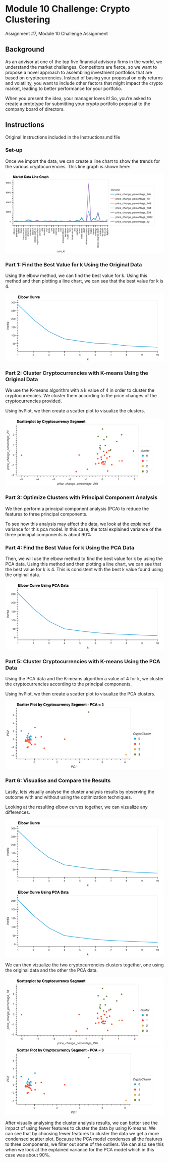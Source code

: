 # Module 10 Challenge: Crypto Clustering

Assignment #7, Module 10 Challenge Assignment

## Background

As an advisor at one of the top five financial advisory firms in the world, we understand the market challenges. Competitors are fierce, so we want to propose a novel approach to assembling investment portfolios that are based on cryptocurrencies. Instead of basing your proposal on only returns and volatility, you want to include other factors that might impact the crypto market, leading to better performance for your portfolio.

When you present the idea, your manager loves it! So, you’re asked to create a prototype for submitting your crypto portfolio proposal to the company board of directors.

## Instructions

Original Instructions included in the Instructions.md file

### Set-up
Once we import the data, we can create a line chart to show the trends for the various cryptocurrencies.  This line graph is shown here:

![Raw Market Data](./Images/01_Market_Data_Line_Plot.png)

### Part 1: Find the Best Value for k Using the Original Data

Using the elbow method, we can find the best value for k. Using this method and then plotting a line chart, we can see that the best value for k is 4.

![Original Data k value](./Images/02_Elbow_Curve.png)

### Part 2: Cluster Cryptocurrencies with K-means Using the Original Data

We use the K-means algorithm with a k value of 4 in order to cluster the cryptocurrencies.  We cluster them according to the price changes of the cryptocurrencies provided.

Using hvPlot, we then create a scatter plot to visualize the clusters.

![Market Predictions](./Images/03_Market_Predictions_Scatterplot.png)

### Part 3: Optimize Clusters with Principal Component Analysis

We then perform a principal component analysis (PCA) to reduce the features to three principal components.

To see how this analysis may affect the data, we look at the explained variance for this pca model.  In this case, the total explained variance of the three principal components is about 90%.  

### Part 4: Find the Best Value for k Using the PCA Data

Then, we will use the elbow method to find the best value for k by using the PCA data. Using this method and then plotting a line chart, we can see that the best value for k is 4. This is consistent with the best k value found using the original data.

![PCA Data k value](./Images/04_PCA_Elbow_Curve.png)

### Part 5: Cluster Cryptocurrencies with K-means Using the PCA Data

Using the PCA data and the K-means algorithm a value of 4 for k, we cluster the cryptocurrencies according to the principal components.

Using hvPlot, we then create a scatter plot to visualize the PCA clusters.

![Market Predictions PCA](./Images/05_PCA_Market_Predictions_Scatterplot.png)

### Part 6: Visualise and Compare the Results

Lastly, lets visually analyse the cluster analysis results by observing the outcome with and without using the optimization techniques.

Looking at the resulting elbow curves together, we can vizualize any differences.

![Original Data k value](./Images/02_Elbow_Curve.png)
![PCA Data k value](./Images/04_PCA_Elbow_Curve.png)

We can then vizualize the two cryptocurrencies clusters together, one using the original data and the other the PCA data.

![Market Predictions](./Images/03_Market_Predictions_Scatterplot.png)
![Market Predictions PCA](./Images/05_PCA_Market_Predictions_Scatterplot.png)

After visually analysing the cluster analysis results, we can better see the impact of using fewer features to cluster the data by using K-means.  We can see that by choosing fewer features to cluster the data we get a more condensed scatter plot.  Because the PCA model condenses all the features to three components, we filter out some of the outliers.  We can also see this when we look at the explained variance for the PCA model which in this case was about 90%.